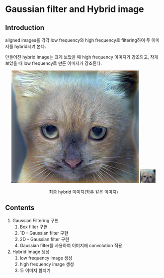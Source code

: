 # Gaussian filter and Hybrid image
## Introduction
aligned images를 각각 low frequency와 high frequency로 filtering하여 두 이미지를 hybrid시켜 본다.

만들어진 hybrid Image는 크게 보았을 때 high frequency 이미지가 강조되고, 작게 보았을 때 low frequency로 만든 이미지가 강조된다.

<p align="center">
    <img src="./result_images/hybrid_image.png?raw=true" />
    <img src="./result_images/hybrid_image.png?raw=true" width="10%" />
</p>
<p align="center">최종 hybrid 이미지(좌우 같은 이미지)</p>

## Contents
1. Gaussian Filtering 구현
    1. Box filter 구현
    2. 1D – Gaussian filter 구현
    3. 2D – Gaussian filter 구현
    4. Gaussian filter를 사용하여 이미지에 convolution 적용
2. Hybrid Image 생성
    1. low frequency image 생성
    2. high frequency image 생성
    3. 두 이미지 합치기





<!--
## process
1. chipmunk_head.png  
    Image.crop()을 사용하여 머리 부분 좌표로 이미지 잘라내기
2. chipmunk_head_bright.png  
    50 더하여 모든 픽셀 밝게(픽셀의 intensity의 범위는 0-255로 최대값 255)  
    python
    for x in range(0,150):
        for y in range(0,150):
            im3_array[y,x] = min(im3_array[y,x] + 50, 255)
    
3. chipmunk_head_dark.png  
    0.5 곱하여 모든 픽셀 어둡게(image의 타입은 uint8로 맞춰야 함)  
    python
    im4_array = im4_array * 0.5
    im4_array = im4_array.astype('uint8')
-->
